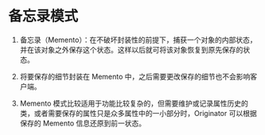 # 备忘录模式

1. 备忘录（Memento）：在不破坏封装性的前提下，捕获一个对象的内部状态，并在该对象之外保存这个状态。这样以后就可将该对象恢复到原先保存的状态。

2. 将要保存的细节封装在 Memento 中，之后需要更改保存的细节也不会影响客户端。

3. Memento 模式比较适用于功能比较复杂的，但需要维护或记录属性历史的类，或者需要保存的属性只是众多属性中的一小部分时，Originator 可以根据保存的 Memento 信息还原到前一状态。
